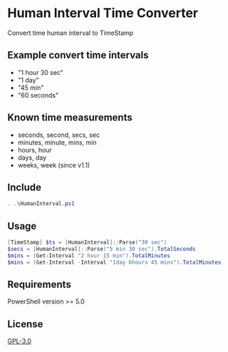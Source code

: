 # Human Interval Time Converter
Convert time human interval to TimeStamp

## Example convert time intervals
* "1 hour 30 sec"
* "1 day"
* "45 min"
* "60 seconds"

## Known time measurements
* seconds, second, secs, sec
* minutes, minute, mins, min
* hours, hour
* days, day
* weeks, week (since v1.1)

## Include
```powershell
. .\HumanInterval.ps1
```

## Usage
```powershell
[TimeStamp] $ts = [HumanInterval]::Parse("30 sec")
$secs = [HumanInterval]::Parse("5 min 30 sec").TotalSeconds
$mins = (Get-Interval "2 hour 15 min").TotalMinutes
$mins = (Get-Interval -Interval "1day 6hours 45 mins").TotalMinutes
```

## Requirements
PowerShell version >= 5.0

## License
[GPL-3.0](https://github.com/Quake4/HumanInterval/blob/master/LICENSE)
